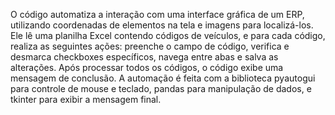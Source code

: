 O código automatiza a interação com uma interface gráfica de um ERP, utilizando coordenadas de elementos na tela e imagens para localizá-los. Ele lê uma planilha Excel contendo códigos de veículos, e para cada código, 
realiza as seguintes ações: preenche o campo de código, verifica e desmarca checkboxes específicos, navega entre abas e salva as alterações. Após processar todos os códigos, o código exibe uma mensagem de conclusão. 
A automação é feita com a biblioteca pyautogui para controle de mouse e teclado, pandas para manipulação de dados, e tkinter para exibir a mensagem final.

